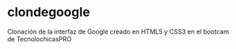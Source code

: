 # clondegoogle
Clonación de la interfaz de Google creado en HTML5 y CSS3 en el bootcam de TecnolochicasPRO
